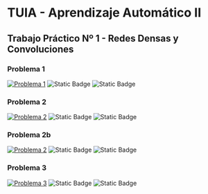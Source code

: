 # TUIA - Aprendizaje Automático II

## Trabajo Práctico Nº 1 - Redes Densas y Convoluciones

### Problema 1
[![Problema 1](https://colab.research.google.com/assets/colab-badge.svg)](https://colab.research.google.com/github/MiguelMussi/AAII_TP1/blob/main/Problema_1.ipynb)
![Static Badge](https://img.shields.io/badge/💾_Código-✔️_Listo-green?style=flat)
![Static Badge](https://img.shields.io/badge/📆_Estado-✔️_Listo-green?style=flat)


### Problema 2
[![Problema 2](https://colab.research.google.com/assets/colab-badge.svg)](https://colab.research.google.com/github/MiguelMussi/AAII_TP1/blob/main/Problema_2.ipynb)
![Static Badge](https://img.shields.io/badge/💾_Código-✔️_Listo-green?style=flat)
![Static Badge](https://img.shields.io/badge/📆_Estado-✔️_Listo-green?style=flat)


### Problema 2b
[![Problema 2](https://colab.research.google.com/assets/colab-badge.svg)](https://colab.research.google.com/github/MiguelMussi/AAII_TP1/blob/main/Problema_2b.ipynb)
![Static Badge](https://img.shields.io/badge/💾_Código-✔️_Listo-green?style=flat)
![Static Badge](https://img.shields.io/badge/📆_Estado-⏳_Revisiones_finales-important?style=flat)


### Problema 3
[![Problema 3](https://colab.research.google.com/assets/colab-badge.svg)](https://colab.research.google.com/github/MiguelMussi/AAII_TP1/blob/main/Problema_3.ipynb)
![Static Badge](https://img.shields.io/badge/💾_Código-✔️_Listo-green?style=flat)
![Static Badge](https://img.shields.io/badge/📆_Estado-⏳_Revisiones_finales-important?style=flat)

